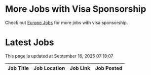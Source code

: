 # More Jobs with Visa Sponsorship

Check out [Europe Jobs](https://github.com/sureshparimi/europejobs#latest-jobs) for more jobs with visa sponsorship.

# Latest Jobs

This page is updated at September 16, 2025 07:18:07

| Job Title | Job Location | Job Link | Job Posted |
| --- | --- | --- | --- |
